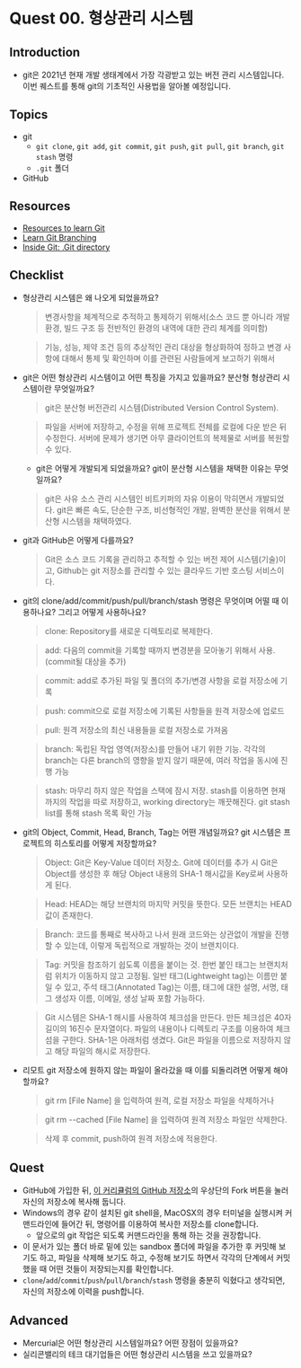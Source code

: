 # Quest 00. 형상관리 시스템

## Introduction
* git은 2021년 현재 개발 생태계에서 가장 각광받고 있는 버전 관리 시스템입니다. 이번 퀘스트를 통해 git의 기초적인 사용법을 알아볼 예정입니다.

## Topics
* git
  * `git clone`, `git add`, `git commit`, `git push`, `git pull`, `git branch`, `git stash` 명령
  * `.git` 폴더
* GitHub

## Resources
* [Resources to learn Git](https://try.github.io)
* [Learn Git Branching](https://learngitbranching.js.org/?locale=ko)
* [Inside Git: .Git directory](https://githowto.com/git_internals_git_directory)

## Checklist
* 형상관리 시스템은 왜 나오게 되었을까요?
  > 변경사항을 체계적으로 추적하고 통제하기 위해서(소스 코드 뿐 아니라 개발환경, 빌드 구조 등 전반적인 환경의 내역에 대한 관리 체계를 의미함)

  > 기능, 성능, 제약 조건 등의 추상적인 관리 대상을 형상화하여 정하고 변경 사항에 대해서 통제 
  및 확인하며 이를 관련된 사람들에게 보고하기 위해서



* git은 어떤 형상관리 시스템이고 어떤 특징을 가지고 있을까요? 분산형 형상관리 시스템이란 무엇일까요?
  > git은 분산형 버전관리 시스템(Distributed Version Control System).

  > 파일을 서버에 저장하고, 수정을 위해 프로젝트 전체를 로컬에 다운 받은 뒤 수정한다. 서버에 문제가 생기면 아무 클라이언트의 복제물로 서버를 복원할 수 있다.
  * git은 어떻게 개발되게 되었을까요? git이 분산형 시스템을 채택한 이유는 무엇일까요?
  > git은 사유 소스 관리 시스템인 비트키퍼의 자유 이용이 막히면서 개발되었다. git은 빠른 속도, 단순한 구조, 비선형적인 개발, 완벽한 분산을 위해서 분산형 시스템을 채택하였다.


* git과 GitHub은 어떻게 다를까요?
  > Git은 소스 코드 기록을 관리하고 추적할 수 있는 버전 제어 시스템(기술)이고, Github는 git 저장소를 관리할 수 있는 클라우드 기반 호스팅 서비스이다.
* git의 clone/add/commit/push/pull/branch/stash 명령은 무엇이며 어떨 때 이용하나요? 그리고 어떻게 사용하나요?


  >clone: Repository를 새로운 디렉토리로 복제한다.

  >add: 다음의 commit을 기록할 때까지 변경분을 모아놓기 위해서 사용. (commit될 대상을 추가)

  >commit: add로 추가된 파일 및 폴더의 추가/변경 사항을 로컬 저장소에 기록

  >push: commit으로 로컬 저장소에 기록된 사항들을 원격 저장소에 업로드

  >pull: 원격 저장소의 최신 내용들을 로컬 저장소로 가져옴

  >branch: 독립된 작업 영역(저장소)를 만들어 내기 위한 기능. 각각의 branch는 다른 branch의 영향을 받지 않기 때문에, 여러 작업을 동시에 진행 가능

  >stash: 마무리 하지 않은 작업을 스택에 잠시 저장. stash를 이용하면 현재 까지의 작업을 따로 저장하고, working directory는 깨끗해진다. git stash list를 통해 stash 목록 확인 가능
* git의 Object, Commit, Head, Branch, Tag는 어떤 개념일까요? git 시스템은 프로젝트의 히스토리를 어떻게 저장할까요?
  > Object: Git은 Key-Value 데이터 저장소. Git에 데이터를 추가 시 Git은 Object를 생성한 후 해당 Object 내용의 SHA-1 해시값을 Key로써 사용하게 된다.

  > Head: HEAD는 해당 브랜치의 마지막 커밋을 뜻한다. 모든 브랜치는 HEAD 값이 존재한다.

  > Branch: 코드를 통째로 복사하고 나서 원래 코드와는 상관없이 개발을 진행할 수 있는데, 이렇게 독립적으로 개발하는 것이 브랜치이다.

  > Tag: 커밋을 참조하기 쉽도록 이름을 붙이는 것. 한번 붙인 태그는 브랜치처럼 위치가 이동하지 않고 고정됨. 일반 태그(Lightweight tag)는 이름만 붙일 수 있고, 주석 태그(Annotated Tag)는 이름, 태그에 대한 설명, 서명, 태그 생성자 이름, 이메일, 생성 날짜 포함 가능하다.

  > Git 시스템은 SHA-1 해시를 사용하여 체크섬을 만든다. 만든 체크섬은 40자 길이의 16진수 문자열이다. 파일의 내용이나 디렉토리 구조를 이용하여 체크섬을 구한다. SHA-1은 아래처럼 생겼다. Git은 파일을 이름으로 저장하지 않고 해당 파일의 해시로 저장한다.

* 리모트 git 저장소에 원하지 않는 파일이 올라갔을 때 이를 되돌리려면 어떻게 해야 할까요?
  > git rm [File Name] 을 입력하여 원격, 로컬 저장소 파일을 삭제하거나

  > git rm --cached [File Name] 을 입력하여 원격 저장소 파일만 삭제한다.
  
  > 삭제 후 commit, push하여 원격 저장소에 적용한다.

## Quest
* GitHub에 가입한 뒤, [이 커리큘럼의 GitHub 저장소](https://github.com/KnowRe-Dev/WebDevCurriculum)의 우상단의 Fork 버튼을 눌러 자신의 저장소에 복사해 둡니다.
* Windows의 경우 같이 설치된 git shell을, MacOSX의 경우 터미널을 실행시켜 커맨드라인에 들어간 뒤, 명령어를 이용하여 복사한 저장소를 clone합니다.
  * 앞으로의 git 작업은 되도록 커맨드라인을 통해 하는 것을 권장합니다.
* 이 문서가 있는 폴더 바로 밑에 있는 sandbox 폴더에 파일을 추가한 후 커밋해 보기도 하고, 파일을 삭제해 보기도 하고, 수정해 보기도 하면서 각각의 단계에서 커밋했을 때 어떤 것들이 저장되는지를 확인합니다.
* `clone`/`add`/`commit`/`push`/`pull`/`branch`/`stash` 명령을 충분히 익혔다고 생각되면, 자신의 저장소에 이력을 push합니다.

## Advanced
* Mercurial은 어떤 형상관리 시스템일까요? 어떤 장점이 있을까요?
* 실리콘밸리의 테크 대기업들은 어떤 형상관리 시스템을 쓰고 있을까요?
